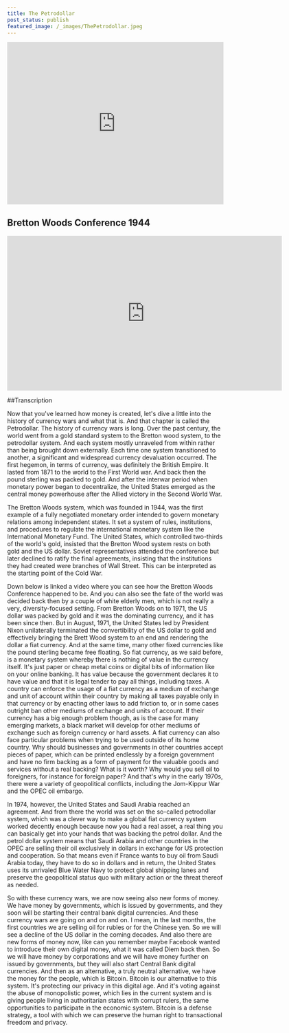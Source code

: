 ```yaml
---
title: The Petrodollar
post_status: publish
featured_image: /_images/ThePetrodollar.jpeg
---
```


<div style="padding:75% 0 0 0;position:relative;"><iframe src="https://player.vimeo.com/video/848329294?badge=0&amp;autopause=0&amp;player_id=0&amp;app_id=58479" frameborder="0" allow="autoplay; fullscreen; picture-in-picture" allowfullscreen style="position:absolute;top:0;left:0;width:100%;height:100%;" title="011 The Petrodollar"></iframe></div>

<div style="margin-bottom:30px;"></div>

## Bretton Woods Conference 1944

<iframe width="640" height="360" src="https://www.youtube.com/embed/GVytOtfPZe8" title="YouTube video player" frameborder="0" allow="accelerometer; autoplay; clipboard-write; encrypted-media; gyroscope; picture-in-picture; web-share" allowfullscreen></iframe>

##Transcription

Now that you've learned how money is created, let's dive a little into the history of currency wars and what that is. And that chapter is called the Petrodollar. The history of currency wars is long. Over the past century, the world went from a gold standard system to the Bretton wood system, to the petrodollar system. And each system mostly unraveled from within rather than being brought down externally. Each time one system transitioned to another, a significant and widespread currency devaluation occurred. The first hegemon, in terms of currency, was definitely the British Empire. It lasted from 1871 to the world to the First World war. And back then the pound sterling was packed to gold. And after the interwar period when monetary power began to decentralize, the United States emerged as the central money powerhouse after the Allied victory in the Second World War. 

The Bretton Woods system, which was founded in 1944, was the first example of a fully negotiated monetary order intended to govern monetary relations among independent states. It set a system of rules, institutions, and procedures to regulate the international monetary system like the International Monetary Fund. The United States, which controlled two-thirds of the world's gold, insisted that the Bretton Wood system rests on both gold and the US dollar. Soviet representatives attended the conference but later declined to ratify the final agreements, insisting that the institutions they had created were branches of Wall Street. This can be interpreted as the starting point of the Cold War. 

Down below is linked a video where you can see how the Bretton Woods Conference happened to be. And you can also see the fate of the world was decided back then by a couple of white elderly men, which is not really a very, diversity-focused setting. From Bretton Woods on to 1971, the US dollar was packed by gold and it was the dominating currency, and it has been since then. But in August, 1971, the United States led by President Nixon unilaterally terminated the convertibility of the US dollar to gold and effectively bringing the Brett Wood system to an end and rendering the dollar a fiat currency. And at the same time, many other fixed currencies like the pound sterling became free floating. So fiat currency, as we said before, is a monetary system whereby there is nothing of value in the currency itself. It's just paper or cheap metal coins or digital bits of information like on your online banking. It has value because the government declares it to have value and that it is legal tender to pay all things, including taxes. A country can enforce the usage of a fiat currency as a medium of exchange and unit of account within their country by making all taxes payable only in that currency or by enacting other laws to add friction to, or in some cases outright ban other mediums of exchange and units of account. If their currency has a big enough problem though, as is the case for many emerging markets, a black market  will develop for other mediums of exchange such as foreign currency or hard assets. A fiat currency can also face particular problems when trying to be used outside of its home country. Why should businesses and governments in other countries accept pieces of paper, which can be printed endlessly by a foreign government and have no firm backing as a form of payment for the valuable goods and services without a real backing? What is it worth? Why would you sell oil to foreigners, for instance for foreign paper? And that's why in the early 1970s, there were a variety of geopolitical conflicts, including the Jom-Kippur War and the OPEC oil embargo. 

In 1974, however, the United States and Saudi Arabia reached an agreement. And from there the world was set on the so-called petrodollar system, which was a clever way to make a global fiat currency system worked decently enough because now you had a real asset, a real thing you can basically get into your hands that was backing the petrol dollar. And the petrol dollar system means that Saudi Arabia and other countries in the OPEC are selling their oil exclusively in dollars in exchange for US protection and cooperation. So that means even if France wants to buy oil from Saudi Arabia today, they have to do so in dollars and in return, the United States uses its unrivaled Blue Water Navy to protect global shipping lanes and preserve the geopolitical status quo with military action or the threat thereof as needed. 

So with these currency wars, we are now seeing also new forms of money. We have money by governments, which is issued by governments, and they soon will be starting their central bank digital currencies. And these currency wars are going on and on and on. I mean, in the last months, the first countries we are selling oil for rubles or for the Chinese yen. So we will see a decline of the US dollar in the coming decades. And also there are new forms of money now, like can you remember maybe Facebook wanted to introduce their own digital money, what it was called Diem back then. So we will have money by corporations and we will have money further on issued by governments, but they will also start Central Bank digital currencies. And then as an alternative, a truly neutral alternative, we have the money for the people, which is Bitcoin. Bitcoin is our alternative to this system. It's protecting our privacy in this digital age. And it's voting against the abuse of monopolistic power, which lies in the current system and is giving people living in authoritarian states with corrupt rulers, the same opportunities to participate in the economic system. Bitcoin is a defense strategy, a tool with which we can preserve the human right to transactional freedom and privacy.
